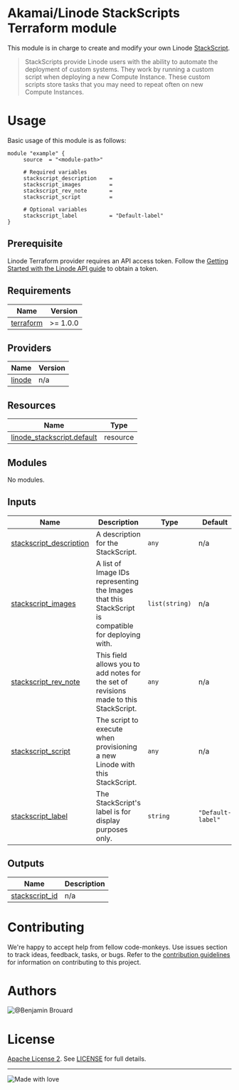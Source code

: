 # Akamai/Linode StackScripts Terraform module

This module is in charge to create and modify your own Linode [StackScript](https://www.linode.com/docs/products/tools/stackscripts/). 

> StackScripts provide Linode users with the ability to automate the deployment of custom systems. They work by running a custom script when deploying a new Compute Instance. These custom scripts store tasks that you may need to repeat often on new Compute Instances.


# Usage

Basic usage of this module is as follows:

```hcl
module "example" {
	 source  = "<module-path>"

	 # Required variables
	 stackscript_description  	= 
	 stackscript_images  		= 
	 stackscript_rev_note  		= 
	 stackscript_script  		= 

	 # Optional variables
	 stackscript_label  		= "Default-label"
}
```

## Prerequisite
Linode Terraform provider requires an API access token. Follow the [Getting Started with the Linode API guide](https://www.linode.com/docs/products/tools/api/get-started/#get-an-access-token) to obtain a token.


<!-- BEGIN_AUTOMATED_TF_DOCS_BLOCK -->
## Requirements

| Name | Version |
|------|---------|
| <a name="requirement_terraform"></a> [terraform](#requirement\_terraform) | >= 1.0.0 |

## Providers

| Name | Version |
|------|---------|
| <a name="provider_linode"></a> [linode](#provider\_linode) | n/a |

## Resources

| Name | Type |
|------|------|
| [linode_stackscript.default](https://registry.terraform.io/providers/linode/linode/latest/docs/resources/stackscript) | resource |

## Modules

No modules.

## Inputs

| Name | Description | Type | Default | Required |
|------|-------------|------|---------|:--------:|
| <a name="input_stackscript_description"></a> [stackscript\_description](#input\_stackscript\_description) | A description for the StackScript. | `any` | n/a | yes |
| <a name="input_stackscript_images"></a> [stackscript\_images](#input\_stackscript\_images) | A list of Image IDs representing the Images that this StackScript is compatible for deploying with. | `list(string)` | n/a | yes |
| <a name="input_stackscript_rev_note"></a> [stackscript\_rev\_note](#input\_stackscript\_rev\_note) | This field allows you to add notes for the set of revisions made to this StackScript. | `any` | n/a | yes |
| <a name="input_stackscript_script"></a> [stackscript\_script](#input\_stackscript\_script) | The script to execute when provisioning a new Linode with this StackScript. | `any` | n/a | yes |
| <a name="input_stackscript_label"></a> [stackscript\_label](#input\_stackscript\_label) | The StackScript's label is for display purposes only. | `string` | `"Default-label"` | no |

## Outputs

| Name | Description |
|------|-------------|
| <a name="output_stackscript_id"></a> [stackscript\_id](#output\_stackscript\_id) | n/a |

# Contributing
  
We're happy to accept help from fellow code-monkeys.
Use issues section to track ideas, feedback, tasks, or bugs.
Refer to the [contribution guidelines](./contributing.md) for information on contributing to this project.
# Authors

![@Benjamin Brouard](https://img.shields.io/badge/Benjamin%20Brouard-Security%20Professional%20Services%20%40%20Akamai-blue?logo=akamai&link=https://git.source.akamai.com/users/bbrouard/)
  
# License

[Apache License 2](https://choosealicense.com/licenses/apache-2.0/). See [LICENSE](./LICENSE.md) for full details.

-----------------

![Made with love](https://img.shields.io/badge/Made%20with%20%E2%9D%A4%EF%B8%8F-in%20France-EF4135?labelColor=0055A4)
<!-- END_AUTOMATED_TF_DOCS_BLOCK -->